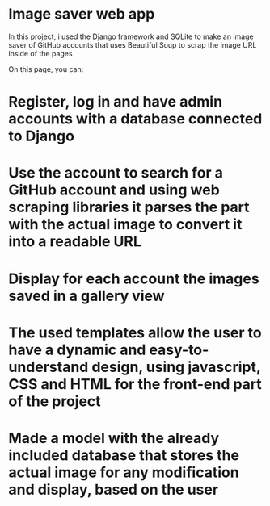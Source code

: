 # Image saver web app

In this project, i used the Django framework and SQLite to make an image saver of GitHub accounts that uses Beautiful Soup to scrap the image URL inside of the pages

On this page, you can:

# Register, log in and have admin accounts with a database connected to Django

# Use the account to search for a GitHub account and using web scraping libraries it parses the part with the actual image to convert it into a readable URL

# Display for each account the images saved in a gallery view

# The used templates allow the user to have a dynamic and easy-to-understand design, using javascript, CSS and HTML for the front-end part of the project

# Made a model with the already included database that stores the actual image for any modification and display, based on the user
